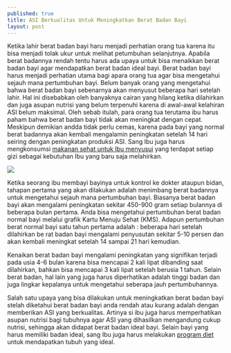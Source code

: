```yaml
---
published: true
title: ASI Berkualitas Untuk Meningkatkan Berat Badan Bayi
layout: post
---
```

Ketika lahir berat badan bayi haru menjadi perhatian orang tua karena itu bisa menjadi tolak ukur untuk melihat petumbuhan selanjutnya. Apabila berat badannya rendah tentu harus ada upaya untuk bisa menaikkan berat badan bayi agar mendapatkan berat badan ideal bayi. Berat badan bayi harus menjadi perhatian utama bagi apara orang tua agar bisa mengetahui sejauh mana pertumbuhan bayi. Belum banyak orang yang mengetahui bahwa berat badan bayi sebenarnya akan menyusut beberapa hari setelah lahir. Hal ini disebabkan oleh banyaknya cairan yang hilang ketika dilahirkan dan juga asupan nutrisi yang belum terpenuhi karena di awal-awal kelahiran ASI belum maksimal. Oleh sebab itulah, para orang tua terutama ibu harus paham bahwa berat badan bayi tidak akan meningkat dengan cepat. Meskipun demikian andda tidak perlu cemas, karena pada bayi yang normal berat badannya akan kembali mengalamin peningkatan setelah 14 hari seiring dengan peningkatan produksi ASI. Sang Ibu juga harus mengkonsumsi <a href="https://www.guesehat.com/makanan-penambah-daya-tahan-tubuh" target="_blank">makanan sehat untuk Ibu menyusui</a> yang terdapat setiap gizi sebagai kebutuhan Ibu yang baru saja melahirkan.

<img src="https://4.bp.blogspot.com/-CzZb851lVjs/WfCsOLxbihI/AAAAAAAACxc/UcjjwL_hoFggPmXa-BPwD2nCOFBkAyNzACLcBGAs/s1600/asi%2Bberkualitas%2Bbayi.jpg" />

Ketika seorang ibu membayi bayinya untuk kontrol ke dokter ataupun bidan, tahapan pertama yang akan dilakukan adalah menimbang berat badannya untuk mengetahui sejauh mana pertumbuhan bayi. Biasanya berat badan bayi akan mengalami peningkatan sekitar 450-900 gram setiap bulannya di beberapa bulan pertama. Anda bisa mengetahui pertumbuhan berat badan normal bayi melalui grafik Kartu Menuju Sehat (KMS). Adapun pertumbuhan berat normal bayi satu tahun pertama adalah : beberapa hari setelah dilahirkan be rat badan bayi mengalami penyusutan sekitar 5-10 persen dan akan kembali meningkat setelah 14 sampai 21 hari kemudian. 

Kenaikan berat badan bayi mengalami peningkatan yang signifikan terjadi pada usia 4-6 bulan karena bisa mencapai 2 kali lipat dibanding saat dilahirkan, bahkan bisa mencapai 3 kali lipat setelah berusia 1 tahun. Selain berat badan, hal lain yang juga harus diperhatikan adalah tinggi badan dan juga lingkar kepalanya untuk mengetahui seberapa jauh pertumbuhannya.

Salah satu upaya yang bisa dilakukan untuk meningkatkan berat badan bayi stelah diketahui berat badan bayi anda rendah atau kurang adalah dengan memberikan ASI yang berkualitas. Artinya si ibu juga harus memperhatikan asupan nutrisi bagi tubuhnya agar ASI yang dihasilkan mengandung cukup nutrisi, sehingga akan didapat berat badan ideal bayi. Selain bayi yang harus memiliki badan ideal, sang Ibu juga harus melakukan <a href="https://www.guesehat.com/mengenal-4-macam-diet" target="_blank">program diet</a> untuk mendapatkan tubuh yang ideal.
